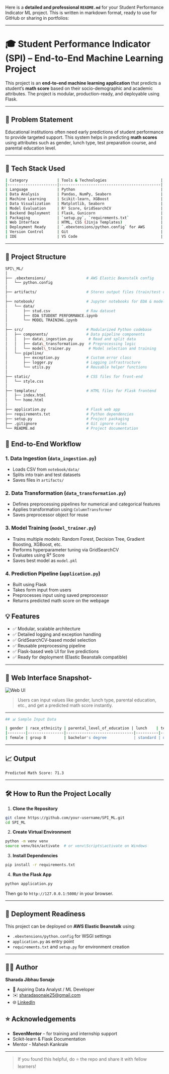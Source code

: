 Here is a **detailed and professional `README.md`** for your Student Performance Indicator ML project. This is written in markdown format, ready to use for GitHub or sharing in portfolios:

---


# 🎓 Student Performance Indicator (SPI) – End-to-End Machine Learning Project

This project is an **end-to-end machine learning application** that predicts a student’s **math score** based on their socio-demographic and academic attributes. The project is modular, production-ready, and deployable using Flask.

---

## 📌 Problem Statement

Educational institutions often need early predictions of student performance to provide targeted support. This system helps in predicting **math scores** using attributes such as gender, lunch type, test preparation course, and parental education level.

---

## 🧰 Tech Stack Used
```bash
| Category             | Tools & Technologies                        |
|----------------------|---------------------------------------------|
| Language             | Python                                      |
| Data Analysis        | Pandas, NumPy, Seaborn                      |
| Machine Learning     | Scikit-learn, XGBoost                       |
| Data Visualization   | Matplotlib, Seaborn                         |
| Model Evaluation     | R² Score, GridSearchCV                      |
| Backend Deployment   | Flask, Gunicorn                             |
| Packaging            | `setup.py`, `requirements.txt`              |
| Web Interface        | HTML, CSS (Jinja Templates)                 |
| Deployment Ready     | `.ebextensions/python.config` for AWS       |
| Version Control      | Git                                         |
| IDE                  | VS Code                                     |
```
---

## 📂 Project Structure

```bash
SPI\_ML/
│
├── .ebextensions/                  # AWS Elastic Beanstalk config
│   └── python.config
│
├── artifacts/                      # Stores output files (train/test data, models)
│
├── notebook/                       # Jupyter notebooks for EDA & model training
│   └── data/
│       ├── stud.csv                # Raw dataset
│       ├── EDA STUDENT PERFORMANCE.ipynb
│       └── MODEL TRAINING.ipynb
│
├── src/                            # Modularized Python codebase
│   ├── components/                 # Data pipeline components
│   │   ├── data\_ingestion.py       # Read and split data
│   │   ├── data\_transformation.py  # Preprocessing logic
│   │   └── model\_trainer.py        # Model selection and training
│   └── pipeline/
│       ├── exception.py            # Custom error class
│       ├── logger.py               # Logging infrastructure
│       └── utils.py                # Reusable helper functions
│
├── static/                         # CSS files for front-end
│   └── style.css
│
├── templates/                      # HTML files for Flask frontend
│   ├── index.html
│   └── home.html
│
├── application.py                  # Flask web app
├── requirements.txt                # Python dependencies
├── setup.py                        # Project packaging
├── .gitignore                      # Git ignore rules
└── README.md                       # Project documentation
```


## 🔁 End-to-End Workflow

### 1. **Data Ingestion** (`data_ingestion.py`)
- Loads CSV from `notebook/data/`
- Splits into train and test datasets
- Saves files in `artifacts/`

### 2. **Data Transformation** (`data_transformation.py`)
- Defines preprocessing pipelines for numerical and categorical features
- Applies transformation using `ColumnTransformer`
- Saves preprocessor object for reuse

### 3. **Model Training** (`model_trainer.py`)
- Trains multiple models: Random Forest, Decision Tree, Gradient Boosting, XGBoost, etc.
- Performs hyperparameter tuning via GridSearchCV
- Evaluates using R² Score
- Saves best model as `model.pkl`

### 4. **Prediction Pipeline** (`application.py`)
- Built using Flask
- Takes form input from users
- Preprocesses input using saved preprocessor
- Returns predicted math score on the webpage



## 💡 Features

- ✅ Modular, scalable architecture
- ✅ Detailed logging and exception handling
- ✅ GridSearchCV-based model selection
- ✅ Reusable preprocessing pipeline
- ✅ Flask-based web UI for live predictions
- ✅ Ready for deployment (Elastic Beanstalk compatible)

---

## 🎨 Web Interface Snapshot- 
![Web UI](assets/output.png)

> Users can input values like gender, lunch type, parental education, etc., and get a predicted math score instantly.

---
```bash
## 📊 Sample Input Data

| gender | race_ethnicity | parental_level_of_education | lunch    | test_preparation_course | reading_score | writing_score |
|--------|----------------|------------------------------|----------|--------------------------|----------------|----------------|
| female | group B        | bachelor's degree            | standard | none                     | 72             | 74             |
```
---

## 📈 Output

```text
Predicted Math Score: 71.3
````

---

## 🛠 How to Run the Project Locally

1. **Clone the Repository**

```bash
git clone https://github.com/your-username/SPI_ML.git
cd SPI_ML
```

2. **Create Virtual Environment**

```bash
python -m venv venv
source venv/bin/activate  # or venv\Scripts\activate on Windows
```

3. **Install Dependencies**

```bash
pip install -r requirements.txt
```

4. **Run the Flask App**

```bash
python application.py
```

Then go to `http://127.0.0.1:5000/` in your browser.

---

## 🚀 Deployment Readiness

This project can be deployed on **AWS Elastic Beanstalk** using:

* `.ebextensions/python.config` for WSGI settings
* `application.py` as entry point
* `requirements.txt` and `setup.py` for environment creation

---

## 🙋‍♀️ Author

**Sharada Jibhau Sonaje**

* 💼 Aspiring Data Analyst / ML Developer
* ✉️ [sharadasonaje25@gmail.com](mailto:sharadasonaje25@gmail.com)
* 🌐 [LinkedIn](https://www.linkedin.com/in/sharada-s-83b958273)



## ⭐ Acknowledgements

* **SevenMentor** – for training and internship support
* Scikit-learn & Flask Documentation
* Mentor - Mahesh Kankrale

---

> If you found this helpful, do ⭐ the repo and share it with fellow learners!





